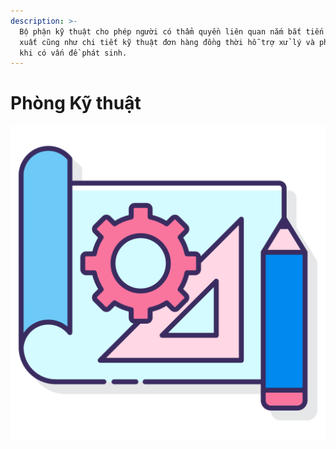 ```yaml
---
description: >-
  Bộ phận kỹ thuật cho phép người có thẩm quyền liên quan nắm bắt tiến trình sản
  xuất cũng như chi tiết kỹ thuật đơn hàng đồng thời hỗ trợ xử lý và phản hồi
  khi có vấn đề phát sinh.
---
```


# Phòng Kỹ thuật

 

![](../.gitbook/assets/prototype%20%281%29.png)

